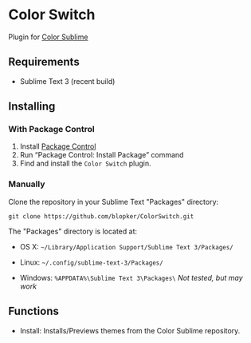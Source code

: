 Color Switch
============

Plugin for [Color Sublime](http://colorsublime.com/)

Requirements
------------
* Sublime Text 3 (recent build)

Installing
----------
### With Package Control
1. Install [Package Control](https://sublime.wbond.net/installation)
2. Run “Package Control: Install Package” command
3. Find and install the `Color Switch` plugin.

### Manually
Clone the repository in your Sublime Text "Packages" directory:

    git clone https://github.com/blopker/ColorSwitch.git


The "Packages" directory is located at:

* OS X: `~/Library/Application Support/Sublime Text 3/Packages/`

* Linux: `~/.config/sublime-text-3/Packages/`

* Windows: `%APPDATA%\Sublime Text 3\Packages\` *Not tested, but may work*

Functions
---------
* Install: Installs/Previews themes from the Color Sublime repository.
